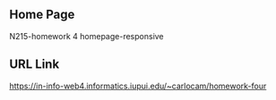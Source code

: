 ## Home Page

N215-homework 4
homepage-responsive

## URL Link

https://in-info-web4.informatics.iupui.edu/~carlocam/homework-four
